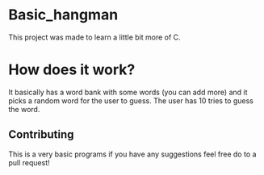 # Basic_hangman
This project was made to learn a little bit more of C.

# How does it work?
It basically has a word bank with some words (you can add more) and it picks a random word for the user to guess. The user has 10 tries to guess the word.

## Contributing
This is a very basic programs if you have any suggestions feel free do to a pull request!

